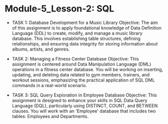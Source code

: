 # Module-5_Lesson-2: SQL 


- TASK 1: Database Development for a Music Library
Objective: The aim of this assignment is to apply foundational knowledge of Data Definition Language (DDL) to create, modify, and manage a music library database. This involves establishing table structures, defining relationships, and ensuring data integrity for storing information about albums, artists, and genres.

- TASK 2: Managing a Fitness Center Database
Objective: This assignment is centered around Data Manipulation Language (DML) operations in a fitness center database. You will be working on inserting, updating, and deleting data related to gym members, trainers, and workout sessions, emphasizing the practical application of SQL DML commands in a real-world scenario.

- TASK 3: SQL Query Exploration in Employee Database
Objective: This assignment is designed to enhance your skills in SQL Data Query Language (DQL), particularly using DISTINCT, COUNT, and BETWEEN clauses. You will work with an 'Employee' database that includes two tables: Employees and Departments.